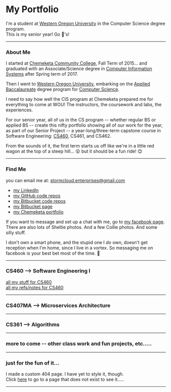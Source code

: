 # My Portfolio
I'm a student at <a href="https://www.wou.edu/" target="_blank">Western Oregon University</a> in the Computer Science degree program.   
This is my senior year!  Go :wolf:'s!   

---

### About Me 
I started at <a href="https://www.chemeketa.edu/" target="_blank">Chemeketa Community College</a>, Fall Term of 2015... and graduated with an Associate/Science degree in <a href="https://www.chemeketa.edu/programs-classes/program-finder/computer-information-systems/" target="_blank">Computer Information Systems</a> after Spring term of 2017.   

Then I went to <a href="https://www.wou.edu/" target="_blank">Western Oregon University</a>, embarking on the <a href="http://www.wou.edu/cs/degrees-programs/ab-in-computer-science/" target="_blank">Applied Baccalaureate</a> degree program for <a href="http://www.wou.edu/cs/" target="_blank">Computer Science</a>.

I need to say how well the CIS program at Chemeketa prepared me for everything to come at WOU!  The instructors, the coursework and labs, the experiences.   

For our senior year, all of us in the CS program -- whether regular BS or applied BS -- create this nifty portfolio showing all of our work for the year, as part of our Senior Project -- a year-long/three-term capstone course in Software Engineering:  <a href="http://www.wou.edu/~morses/classes/cs46x/Prep.html" target="_blank">CS460</a>, CS461, and CS462.   

From the sounds of it, the first term starts us off like we're in a little red wagon at the top of a steep hill... :astonished: but it should be a fun ride!  :blush:   

---

### Find Me
you can email me at:  <a href="mailto:stormcloud.enterprises@gmail.com?Subject=Hey%20there!" target="_top">stormcloud.enterprises@gmail.com</a>
 

* <a href="https://www.linkedin.com/in/tricia-l-holman-55a00a24/" target="_blank">my LinkedIn</a> 
* <a href="https://github.com/Stormy9/" target="_blank">my GitHub code repos</a>   
* <a href="https://bitbucket.org/Stormy9/" target="_blank">my Bitbucket code repos</a>   
* <a href="https://stormy9.bitbucket.io/" target="_blank">my Bitbucket page</a>   
* <a href="https://stormcloudenterprises.000webhostapp.com/stormy/index.html" target="_blank">my Chemeketa portfolio</a>   

If you want to message and set up a chat with me, go to <a href="https://www.facebook.com/tricia.l.holman" target="_blank">my facebook page</a>.   
There are also lots of Sheltie photos.  And a few Collie photos.  And some silly stuff.

I don't own a smart phone, and the stupid one I *do* own, doesn't get reception when I'm home, since I live in a vortex. So messaging me on facebook is your best bet most of the time.  :eyes:   

---

### CS460 --> Software Engineering I
[all my stuff for CS460](https://stormy9.github.io/CS460/ "my CS460 stuff")  
[all my refs/notes for CS460](https://stormy9.github.io/CS460/references/ "all my notes and stuff")

---

### CS407MA --> Microservices Architecture

---

### CS361 --> Algorithms

---

### more to come -- other class work and fun projects, etc.....

---

### just for the fun of it...   
I made a custom 404 page.  I have yet to style it, though.   
Click [here](https://stormy9.github.io/oops "oops!") to go to a page that does not exist to see it.....

---

